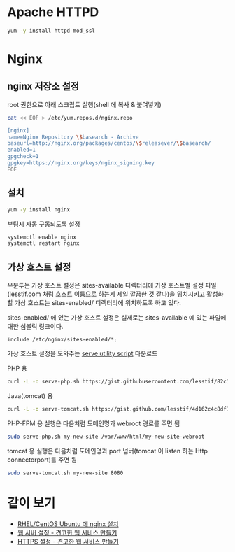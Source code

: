 # Apache HTTPD

```sh
yum -y install httpd mod_ssl
```

# Nginx

## nginx 저장소 설정

root 권한으로 아래 스크립트 실행(shell 에 복사 & 붙여넣기)

```sh
cat << EOF > /etc/yum.repos.d/nginx.repo

[nginx]
name=Nginx Repository \$basearch - Archive
baseurl=http://nginx.org/packages/centos/\$releasever/\$basearch/
enabled=1
gpgcheck=1
gpgkey=https://nginx.org/keys/nginx_signing.key
EOF
```

## 설치

```sh
yum -y install nginx
```

부팅시 자동 구동되도록 설정

```sh
systemctl enable nginx
systemctl restart nginx
```


## 가상 호스트 설정

우분투는 가상 호스트 설정은 sites-available 디렉터리에 가상 호스트별 설정 파일(lesstif.com 처럼 호스트 이름으로 하는게 제일 깔끔한 것 같다)을 위치시키고 활성화할 가상 호스트는 sites-enabled/ 디렉터리에 위치하도록 하고 있다. 

sites-enabled/ 에 있는 가상 호스트 설정은 실제로는  sites-available 에 있는 파일에 대한 심볼릭 링크이다.

```
include /etc/nginx/sites-enabled/*;
```

가상 호스트 설정을 도와주는 [serve utility script](https://gist.github.com/lesstif/82c107282241c7a52ad9) 다운로드

PHP 용
```sh
curl -L -o serve-php.sh https://gist.githubusercontent.com/lesstif/82c107282241c7a52ad9/raw && sudo mv serve-php.sh /usr/local/bin/ && sudo chmod +x /usr/local/bin/serve-php.sh
```

Java(tomcat) 용
```sh
curl -L -o serve-tomcat.sh https://gist.github.com/lesstif/4d162c4c8df756a65286/raw && sudo mv serve-tomcat.sh /usr/local/bin/ && sudo chmod +x /usr/local/bin/serve-tomcat.sh
```

PHP-FPM 용 실행은 다음처럼 도메인명과 webroot 경로를 주면 됨

```sh
sudo serve-php.sh my-new-site /var/www/html/my-new-site-webroot
```

tomcat 용 실행은 다음처럼 도메인명과 port 넘버(tomcat 이 listen 하는 Http connectorport)를 주면 됨
```sh
sudo serve-tomcat.sh my-new-site 8080
```

# 같이 보기

* [RHEL/CentOS Ubuntu 에 nginx 설치](https://www.lesstif.com/pages/viewpage.action?pageId=25100304)
* [웹 서버 설정 - 견고한 웹 서비스 만들기](https://lesstif.gitbook.io/web-service-hardening/web-server)
* [HTTPS 설정 - 견고한 웹 서비스 만들기](https://lesstif.gitbook.io/web-service-hardening/ssl-tls-https)
